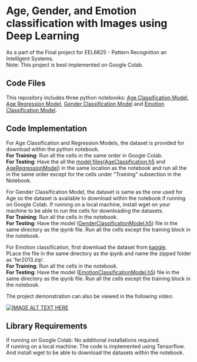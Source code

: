 # **Age, Gender, and Emotion classification with Images using Deep Learning**

As a part of the Final project for EEL6825 - Pattern Recognition an Intelligent Systems.   
Note: This project is best implemented on Google Colab.

## Code Files

This repository includes three python notebooks: [Age Classification Model, Age Regression Model](https://github.com/AkashKK25/AGE-Age-Gender-and-Emotion-Classification/blob/master/Age%20Model.ipynb), [Gender Classification Model](https://github.com/AkashKK25/AGE-Age-Gender-and-Emotion-Classification/blob/master/Gender%20Model.ipynb) and [Emotion Classification Model](https://github.com/AkashKK25/AGE-Age-Gender-and-Emotion-Classification/blob/master/Emotion%20Model.ipynb).

## Code Implementation
For Age Classification and Regression Models, the dataset is provided for download within the python notebook.   
**For Training**: Run all the cells in the same order in Google Colab.   
**For Testing**: Have the all the [model files](https://drive.google.com/drive/folders/1UPqaEISu-gM7yVbnow942-vymhFQ965b?usp=sharing)([AgeClassification.h5](https://drive.google.com/drive/folders/1UPqaEISu-gM7yVbnow942-vymhFQ965b?usp=sharing) and [AgeRegressionModel](https://drive.google.com/drive/folders/1UPqaEISu-gM7yVbnow942-vymhFQ965b?usp=sharing)) in the same location as the notebook and run all the in the same order except for the cells under "Training" subsection in the Notebook.   

For Gender Classification Model, the dataset is same as the one used for Age so the dataset is available to download within the notebook if running on Google Colab. If running on a local machine, install wget on your machine to be able to run the cells for downloading the datasets.   
**For Training**: Run all the cells in the notebook.   
**For Testing**: Have the model ([GenderClassificationModel.h5](https://drive.google.com/drive/folders/1UPqaEISu-gM7yVbnow942-vymhFQ965b?usp=sharing)) file in the same directory as the ipynb file. Run all the cells except the training block in the notebook.   

For Emotion classification, first download the dataset from [kaggle](https://www.kaggle.com/datasets/msambare/fer2013).   
PLace the file in the same directory as the ipynb and name the zipped folder as 'fer2013.zip'.   
**For Training**: Run all the cells in the notebook.   
**For Testing**: Have the model ([EmotionClassificationModel.h5](https://drive.google.com/drive/folders/1UPqaEISu-gM7yVbnow942-vymhFQ965b?usp=sharing)) file in the same directory as the ipynb file. Run all the cells except the training block in the notebook.   

The project demonstration can also be viewed in the following video:

[![IMAGE ALT TEXT HERE](https://img.youtube.com/vi/m19YnYMiZQc/0.jpg)](https://www.youtube.com/watch?v=m19YnYMiZQc)



## Library Requirements   

If running on Google Colab: No additional installations required.   
If running on a local machine: The code is implemented using Tensorflow. And install wget to be able to download the datasets within the notebook.
